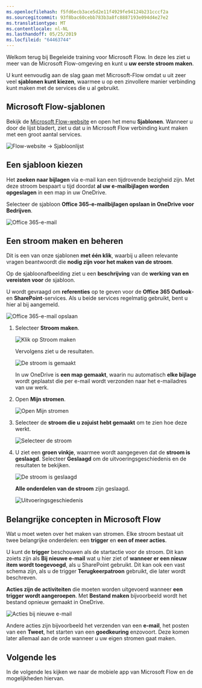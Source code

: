 ```yaml
---
ms.openlocfilehash: f5fd6ecb3ace5d2e11f4929fe94124b231cccf2a
ms.sourcegitcommit: 93f8bac60cebb783b3a8fc8887193e094d4e27e2
ms.translationtype: MT
ms.contentlocale: nl-NL
ms.lasthandoff: 05/25/2019
ms.locfileid: "64463744"
---
```

Welkom terug bij Begeleide training voor Microsoft Flow. In deze les ziet u meer van de Microsoft Flow-omgeving en kunt u **uw eerste stroom maken**.

U kunt eenvoudig aan de slag gaan met Microsoft-Flow omdat u uit zeer veel **sjablonen kunt kiezen**, waarmee u op een zinvollere manier verbinding kunt maken met de services die u al gebruikt.  

## <a name="microsoft-flow-templates"></a>Microsoft Flow-sjablonen
Bekijk de [Microsoft Flow-website](https://ms.flow.microsoft.com) en open het menu **Sjablonen**. Wanneer u door de lijst bladert, ziet u dat u in Microsoft Flow verbinding kunt maken met een groot aantal services.

![Flow-website -> Sjabloonlijst](./media/learning-create-a-flow/template-list.png)

## <a name="choose-a-template"></a>Een sjabloon kiezen
Het **zoeken naar bijlagen** via e-mail kan een tijdrovende bezigheid zijn. Met deze stroom bespaart u tijd doordat **al uw e-mailbijlagen worden opgeslagen** in een map in uw OneDrive.

Selecteer de sjabloon **Office 365-e-mailbijlagen opslaan in OneDrive voor Bedrijven**.

![Office 365-e-mail](./media/learning-create-a-flow/office-365-email.png)

## <a name="create-and-administer-a-flow"></a>Een stroom maken en beheren
Dit is een van onze sjablonen **met één klik**, waarbij u alleen relevante vragen beantwoordt die **nodig zijn voor het maken van de stroom**.

Op de sjabloonafbeelding ziet u een **beschrijving** van de **werking van en vereisten voor** de sjabloon.

U wordt gevraagd om **referenties** op te geven voor de **Office 365 Outlook**- en **SharePoint**-services. Als u beide services regelmatig gebruikt, bent u hier al bij aangemeld.

![Office 365-e-mail opslaan](./media/learning-create-a-flow/save-flow-office-description.png)

1. Selecteer **Stroom maken**.
   
    ![Klik op Stroom maken](./media/learning-create-a-flow/click-create-flow.png)
   
    Vervolgens ziet u de resultaten. 
   
    ![De stroom is gemaakt](./media/learning-create-a-flow/create-successful.png)
   
    In uw OneDrive is **een map gemaakt**, waarin nu automatisch **elke bijlage** wordt geplaatst die per e-mail wordt verzonden naar het e-mailadres van uw werk.
2. Open **Mijn stromen**.
   
    ![Open Mijn stromen](./media/learning-create-a-flow/click-my-flows.png)
3. Selecteer de **stroom die u zojuist hebt gemaakt** om te zien hoe deze werkt.
   
    ![Selecteer de stroom](./media/learning-create-a-flow/click-the-flow.png)
4. U ziet een **groen vinkje**, waarmee wordt aangegeven dat de **stroom is geslaagd**. Selecteer **Geslaagd** om de uitvoeringsgeschiedenis en de resultaten te bekijken.
   
    ![De stroom is geslaagd](./media/learning-create-a-flow/flow-successful.png)
   
    **Alle onderdelen van de stroom** zijn geslaagd. 
   
    ![Uitvoeringsgeschiedenis](./media/learning-create-a-flow/run-history.png)

## <a name="important-concepts-in-microsoft-flow"></a>Belangrijke concepten in Microsoft Flow
Wat u moet weten over het maken van stromen. Elke stroom bestaat uit twee belangrijke onderdelen: een **trigger** en **een of meer acties**. 

U kunt de **trigger** beschouwen als de startactie voor de stroom. Dit kan zoiets zijn als **Bij nieuwe e-mail** wat u hier ziet of **wanneer er een nieuw item wordt toegevoegd**, als u SharePoint gebruikt. Dit kan ook een vast schema zijn, als u de trigger **Terugkeerpatroon** gebruikt, die later wordt beschreven.

**Acties zijn de activiteiten** die moeten worden uitgevoerd wanneer **een trigger wordt aangeroepen**. Met **Bestand maken** bijvoorbeeld wordt het bestand opnieuw gemaakt in OneDrive.

![Acties bij nieuwe e-mail](./media/learning-create-a-flow/trigger-or-action.png)

Andere acties zijn bijvoorbeeld het verzenden van een **e-mail**, het posten van een **Tweet**, het starten van een **goedkeuring** enzovoort.
Deze komen later allemaal aan de orde wanneer u uw eigen stromen gaat maken. 

## <a name="next-lesson"></a>Volgende les
In de volgende les kijken we naar de mobiele app van Microsoft Flow en de mogelijkheden hiervan. 

